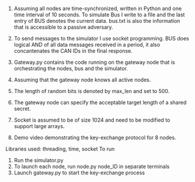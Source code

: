 1. Assuming all nodes are time-synchronized, written in Python and one time interval of 10 seconds. To simulate Bus I write to a file and the last entry of BUS denotes the current data. bus.txt is also the information that is accessible to a passive adversary.

2. To send messages to the simulator I use socket programming. BUS does logical AND of all data messages received in a period, it also concantenates the CAN IDs in the final response.

3. Gateway.py contains the code running on the gateway node that is orchestrating the nodes, bus and the simulator.

4. Assuming that the gateway node knows all active nodes.

5. The length of random bits is denoted by max_len and set to 500.

6. The gateway node can specify the acceptable target length of a shared secret.

7. Socket is assumed to be of size 1024 and need to be modified to support large arrays.

7. Demo video demonstrating the key-exchange protocol for 8 nodes.

Libraries used: threading, time, socket 
To run

1. Run the simulator.py
2. To launch each node, run node.py node_ID in separate terminals
3. Launch gateway.py to  start the key-exchange process